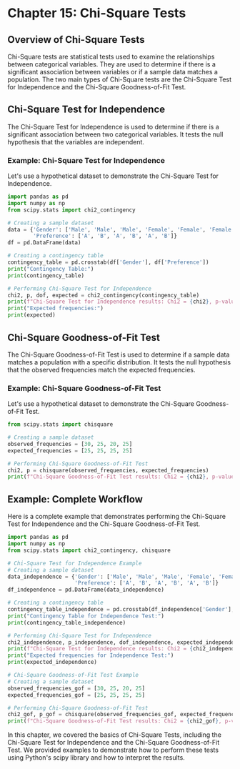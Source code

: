 # Chapter 15: Chi-Square Tests
## Overview of Chi-Square Tests
Chi-Square tests are statistical tests used to examine the relationships between categorical variables. They are used to determine if there is a significant association between variables or if a sample data matches a population. The two main types of Chi-Square tests are the Chi-Square Test for Independence and the Chi-Square Goodness-of-Fit Test.

## Chi-Square Test for Independence
The Chi-Square Test for Independence is used to determine if there is a significant association between two categorical variables. It tests the null hypothesis that the variables are independent.

### Example: Chi-Square Test for Independence
Let's use a hypothetical dataset to demonstrate the Chi-Square Test for Independence.

```python
import pandas as pd
import numpy as np
from scipy.stats import chi2_contingency

# Creating a sample dataset
data = {'Gender': ['Male', 'Male', 'Male', 'Female', 'Female', 'Female'],
        'Preference': ['A', 'B', 'A', 'B', 'A', 'B']}
df = pd.DataFrame(data)

# Creating a contingency table
contingency_table = pd.crosstab(df['Gender'], df['Preference'])
print("Contingency Table:")
print(contingency_table)

# Performing Chi-Square Test for Independence
chi2, p, dof, expected = chi2_contingency(contingency_table)
print(f"Chi-Square Test for Independence results: Chi2 = {chi2}, p-value = {p}, degrees of freedom = {dof}")
print("Expected frequencies:")
print(expected)
```

## Chi-Square Goodness-of-Fit Test
The Chi-Square Goodness-of-Fit Test is used to determine if a sample data matches a population with a specific distribution. It tests the null hypothesis that the observed frequencies match the expected frequencies.

### Example: Chi-Square Goodness-of-Fit Test
Let's use a hypothetical dataset to demonstrate the Chi-Square Goodness-of-Fit Test.

```python
from scipy.stats import chisquare

# Creating a sample dataset
observed_frequencies = [30, 25, 20, 25]
expected_frequencies = [25, 25, 25, 25]

# Performing Chi-Square Goodness-of-Fit Test
chi2, p = chisquare(observed_frequencies, expected_frequencies)
print(f"Chi-Square Goodness-of-Fit Test results: Chi2 = {chi2}, p-value = {p}")
```

## Example: Complete Workflow
Here is a complete example that demonstrates performing the Chi-Square Test for Independence and the Chi-Square Goodness-of-Fit Test.

```python
import pandas as pd
import numpy as np
from scipy.stats import chi2_contingency, chisquare

# Chi-Square Test for Independence Example
# Creating a sample dataset
data_independence = {'Gender': ['Male', 'Male', 'Male', 'Female', 'Female', 'Female'],
                     'Preference': ['A', 'B', 'A', 'B', 'A', 'B']}
df_independence = pd.DataFrame(data_independence)

# Creating a contingency table
contingency_table_independence = pd.crosstab(df_independence['Gender'], df_independence['Preference'])
print("Contingency Table for Independence Test:")
print(contingency_table_independence)

# Performing Chi-Square Test for Independence
chi2_independence, p_independence, dof_independence, expected_independence = chi2_contingency(contingency_table_independence)
print(f"Chi-Square Test for Independence results: Chi2 = {chi2_independence}, p-value = {p_independence}, degrees of freedom = {dof_independence}")
print("Expected frequencies for Independence Test:")
print(expected_independence)

# Chi-Square Goodness-of-Fit Test Example
# Creating a sample dataset
observed_frequencies_gof = [30, 25, 20, 25]
expected_frequencies_gof = [25, 25, 25, 25]

# Performing Chi-Square Goodness-of-Fit Test
chi2_gof, p_gof = chisquare(observed_frequencies_gof, expected_frequencies_gof)
print(f"Chi-Square Goodness-of-Fit Test results: Chi2 = {chi2_gof}, p-value = {p_gof}")
```

In this chapter, we covered the basics of Chi-Square Tests, including the Chi-Square Test for Independence and the Chi-Square Goodness-of-Fit Test. We provided examples to demonstrate how to perform these tests using Python's scipy library and how to interpret the results.
